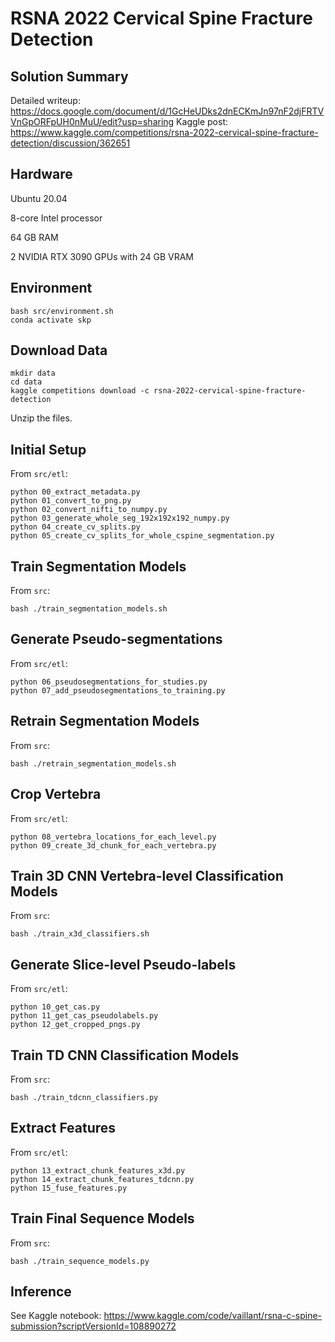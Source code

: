 # RSNA 2022 Cervical Spine Fracture Detection

## Solution Summary
Detailed writeup: https://docs.google.com/document/d/1GcHeUDks2dnECKmJn97nF2djFRTVVnGpORFpUH0nMuU/edit?usp=sharing
Kaggle post: https://www.kaggle.com/competitions/rsna-2022-cervical-spine-fracture-detection/discussion/362651

## Hardware
Ubuntu 20.04 

8-core Intel processor

64 GB RAM

2 NVIDIA RTX 3090 GPUs with 24 GB VRAM

## Environment
```
bash src/environment.sh
conda activate skp
```

## Download Data
```
mkdir data
cd data
kaggle competitions download -c rsna-2022-cervical-spine-fracture-detection
```

Unzip the files. 

## Initial Setup
From `src/etl`:
```
python 00_extract_metadata.py
python 01_convert_to_png.py
python 02_convert_nifti_to_numpy.py
python 03_generate_whole_seg_192x192x192_numpy.py
python 04_create_cv_splits.py
python 05_create_cv_splits_for_whole_cspine_segmentation.py
```

## Train Segmentation Models
From `src`:
```
bash ./train_segmentation_models.sh 
```

## Generate Pseudo-segmentations
From `src/etl`:
```
python 06_pseudosegmentations_for_studies.py
python 07_add_pseudosegmentations_to_training.py
```

## Retrain Segmentation Models
From `src`:
```
bash ./retrain_segmentation_models.sh
```

## Crop Vertebra
From `src/etl`:
```
python 08_vertebra_locations_for_each_level.py
python 09_create_3d_chunk_for_each_vertebra.py
```

## Train 3D CNN Vertebra-level Classification Models
From `src`:
```
bash ./train_x3d_classifiers.sh
```

## Generate Slice-level Pseudo-labels
From `src/etl`:
```
python 10_get_cas.py
python 11_get_cas_pseudolabels.py
python 12_get_cropped_pngs.py
```

## Train TD CNN Classification Models
From `src`:
```
bash ./train_tdcnn_classifiers.py
```

## Extract Features
From `src/etl`:
```
python 13_extract_chunk_features_x3d.py
python 14_extract_chunk_features_tdcnn.py
python 15_fuse_features.py
```

## Train Final Sequence Models
From `src`:
```
bash ./train_sequence_models.py
```

## Inference 
See Kaggle notebook: https://www.kaggle.com/code/vaillant/rsna-c-spine-submission?scriptVersionId=108890272

